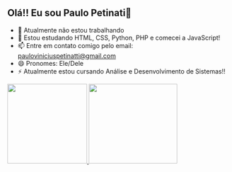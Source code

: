 ## Olá!! Eu sou Paulo Petinati👋


- 🔭 Atualmente não estou trabalhando
- 🌱 Estou estudando HTML, CSS, Python, PHP e comecei a JavaScript!
- 📫 Entre em contato comigo pelo email: pauloviniciuspetinatti@gmail.com
- 😄 Pronomes: Ele/Dele
- ⚡ Atualmente estou cursando Análise e Desenvolvimento de Sistemas!!


<div>
<a href="https://github.com/devPetinatti">
<img height="180em" src="https://github-readme-stats.vercel.app/api?username=devPetinatti&show_icons=true&theme=dracula&include_all_commits=true&count_private=true"/>
<img height="180em" width="200px" src="https://github-readme-stats.vercel.app/api/top-langs/?username=devPetinatti&layout=compact&langs_count=168theme=dracula"/>
  
</div>

